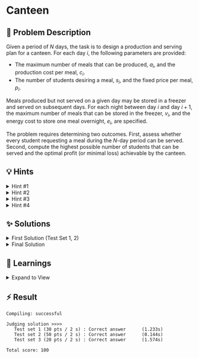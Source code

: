 # Canteen

## 📝 Problem Description

Given a period of $N$ days, the task is to design a production and serving plan for a canteen. For each day $i$, the following parameters are provided:
*   The maximum number of meals that can be produced, $a_i$, and the production cost per meal, $c_i$.
*   The number of students desiring a meal, $s_i$, and the fixed price per meal, $p_i$.

Meals produced but not served on a given day may be stored in a freezer and served on subsequent days. For each night between day $i$ and day $i+1$, the maximum number of meals that can be stored in the freezer, $v_i$, and the energy cost to store one meal overnight, $e_i$, are specified.

The problem requires determining two outcomes. First, assess whether every student requesting a meal during the $N$-day period can be served. Second, compute the highest possible number of students that can be served and the optimal profit (or minimal loss) achievable by the canteen.

## 💡 Hints

<details>

<summary>Hint #1</summary>

This problem involves managing a resource (meals) that flows through a system over time. Meals are created (production), consumed (by students), and can be passed from one day to the next (storage). This structure suggests modeling the problem as a network where we need to optimize the flow of this resource.

</details>

<details>

<summary>Hint #2</summary>

This problem can be effectively modeled as a flow network. Consider what the nodes, edges, capacities, and costs in such a network could represent. How can you model the progression of days? Each day could be a node, and edges could represent production, consumption, and storage between days.

</details>

<details>

<summary>Hint #3</summary>

The objective is to serve the maximum number of students (which is equivalent to maximizing the flow of meals to students) while also maximizing profit (which is equivalent to minimizing total cost). This dual objective is a **Min-Cost Max-Flow** problem. Think carefully about how to represent profit within a cost-minimization framework. A common technique is to model revenue as a negative cost.

</details>

<details>

<summary>Hint #4</summary>

Standard algorithms for Min-Cost Max-Flow can be inefficient if the graph contains edges with negative costs. The cycle-canceling algorithm, which handles such cases, is often too slow for larger constraints. Is it possible to remodel the problem to eliminate negative costs? Instead of maximizing profit directly, consider minimizing "costs" plus "lost opportunity." For example, if the maximum possible price for a meal is $P_{max}$, selling a meal for price $p_i$ can be viewed as incurring a cost of $P_{max} - p_i$. This transformation can make all edge weights non-negative, allowing for more efficient algorithms.

</details>

## ✨ Solutions

<details>

<summary>First Solution (Test Set 1, 2)</summary>

This problem can be modeled as a **Min-Cost Max-Flow** problem. We want to maximize the number of served students (the "flow") while maximizing the profit (which is equivalent to minimizing the "cost").

### Graph Construction

We construct a flow network with a source node `S`, a sink node `T`, and one node for each of the $N$ days. The edges will represent the production, consumption, and storage of meals.

1.  **Nodes:**
    *   A source node `S`.
    *   A sink node `T`.
    *   $N$ nodes, one for each day $i \in \{0, 1, \dots, N-1\}$.

2.  **Edges:**
    *   **Production:** For each day $i$, we add an edge from `S` to node $i$. This represents the meals produced on that day.
        *   **Capacity:** $a_i$ (the maximum number of meals that can be produced).
        *   **Cost:** $c_i$ (the cost to produce one meal).
    *   **Consumption:** For each day $i$, we add an edge from node $i$ to `T`. This represents meals being sold to students.
        *   **Capacity:** $s_i$ (the number of students wanting a meal).
        *   **Cost:** $-p_i$. We use a negative cost to model the revenue (profit) from selling a meal. Minimizing a negative profit is equivalent to maximizing it.
    *   **Storage (Freezer):** For each day $i$ from $0$ to $N-2$, we add an edge from node $i$ to node $i+1$. This represents storing leftover meals overnight.
        *   **Capacity:** $v_i$ (the freezer's capacity).
        *   **Cost:** $e_i$ (the cost to freeze one meal).

### Solving

In this graph we can then simply calculate the **Max Flow**, which will give us the number of served meals and the **money we make** (or lose) using a Min Cost Max Flow algorithm.

**Note**: As we have negative edge weights from the days to the sink, we are limited to using the slower `boost::cycle_canceling` which times out on the last test set.

### Code
```cpp
#include<iostream>
#include<vector>

#include <boost/graph/adjacency_list.hpp>
#include <boost/graph/cycle_canceling.hpp>
#include <boost/graph/push_relabel_max_flow.hpp>
#include <boost/graph/successive_shortest_path_nonnegative_weights.hpp>
#include <boost/graph/find_flow_cost.hpp>

typedef boost::adjacency_list_traits<boost::vecS, boost::vecS, boost::directedS> traits;
typedef boost::adjacency_list<boost::vecS, boost::vecS, boost::directedS, boost::no_property,
                              boost::property<boost::edge_capacity_t, long,
                              boost::property<boost::edge_residual_capacity_t, long,
                              boost::property<boost::edge_reverse_t, traits::edge_descriptor,
                              boost::property <boost::edge_weight_t, long>>>>> graph;

typedef boost::graph_traits<graph>::edge_descriptor edge_desc;
typedef boost::graph_traits<graph>::out_edge_iterator out_edge_it;

class edge_adder {
 graph &G;

 public:
  explicit edge_adder(graph &G) : G(G) {}
  void add_edge(int from, int to, long capacity, long cost) {
    auto c_map = boost::get(boost::edge_capacity, G);
    auto r_map = boost::get(boost::edge_reverse, G);
    auto w_map = boost::get(boost::edge_weight, G); // new!
    const edge_desc e = boost::add_edge(from, to, G).first;
    const edge_desc rev_e = boost::add_edge(to, from, G).first;
    c_map[e] = capacity;
    c_map[rev_e] = 0; // reverse edge has no capacity!
    r_map[e] = rev_e;
    r_map[rev_e] = e;
    w_map[e] = cost;   // new assign cost
    w_map[rev_e] = -cost;   // new negative cost
  }
};

void solve() {
  // ===== READ INPUT =====
  int n; std::cin >> n;
  int total_n_students = 0;
  
  std::vector<int> production_capacity(n);
  std::vector<int> production_cost(n);
  std::vector<int> n_students(n);
  std::vector<int> menu_price(n);
  std::vector<int> freezer_capacity(n - 1);
  std::vector<int> freezer_cost(n - 1);
  
  for(int i = 0; i < n; ++i) {
    std::cin >> production_capacity[i] >> production_cost[i];
  }
  for(int i = 0; i < n; ++i) {
    std::cin >> n_students[i] >> menu_price[i];
    total_n_students += n_students[i];
  }
  for(int i = 0; i < n-1; ++i) {
    std::cin >> freezer_capacity[i] >> freezer_cost[i];
  }
  
  // ===== BUILD GRAPH =====
  graph G(n);
  edge_adder adder(G);
  // auto c_map = boost::get(boost::edge_capacity, G);
  // auto r_map = boost::get(boost::edge_reverse, G);
  // auto rc_map = boost::get(boost::edge_residual_capacity, G);
  
  const int v_source = boost::add_vertex(G);
  const int v_sink = boost::add_vertex(G);
  
  // Connect every node to source and sink
  for(int i = 0; i < n; ++i) {
    adder.add_edge(v_source, i, production_capacity[i], production_cost[i]);
    adder.add_edge(i, v_sink, n_students[i], -menu_price[i]);
  }
  
  // Connect the nodes to subsequent nodes (freezer)
  for(int i = 0; i < n-1; ++i) {
    adder.add_edge(i, i+1, freezer_capacity[i], freezer_cost[i]);
  }
  
  // ===== CALCULATE MIN COST MAX FLOW =====
  int flow = boost::push_relabel_max_flow(G, v_source, v_sink);
  boost::cycle_canceling(G);
  int cost = boost::find_flow_cost(G);
  
  if (total_n_students > flow) {
    std::cout << "impossible ";
  } else {
    std::cout << "possible ";
  }
  std::cout << flow << " " << -cost << std::endl;
}

int main() {
  std::ios_base::sync_with_stdio(false);
  
  int n_tests; std::cin >> n_tests;
  while(n_tests--) {
    solve();
  }
}
```
</details>

<details>

<summary>Final Solution</summary>

The previous solution is too slow for the final test set because `boost::cycle_canceling` is needed for graphs with negative edge weights, and it can have poor worst-case performance. To achieve the required speed-up, we must eliminate these negative costs.

### Cost Transformation

The negative costs arise from modeling profit ($-p_i$) on the edges from day nodes to the sink. We can reframe the problem from "maximizing profit" to "minimizing total expense and opportunity cost."

Let's define a maximum possible price for a meal, $P_{max}$. Based on the problem constraints, the price per menu is at most 20, so we can set $P_{max} = 20$.

Instead of an edge from day $i$ to the sink having a *negative cost* of $-p_i$, we can give it a *positive cost* of $P_{max} - p_i$. This value represents the "opportunity cost" or "lost revenue" from selling the meal at price $p_i$ instead of the maximum possible price $P_{max}$.

With this change, all edge costs in the graph are now non-negative:
*   Production cost $c_i \ge 0$.
*   Freezer cost $e_i \ge 0$.
*   Opportunity cost $20 - p_i \ge 0$ (since $p_i \le 20$).

### New Profit Calculation

The algorithm now minimizes the sum of production costs, freezer costs, and opportunity costs. Let this total minimum cost be $C_{min}$ for a maximum flow of $F$ meals.

- $C_{min} = (\text{Total Production Cost}) + (\text{Total Freezer Cost}) + (\text{Total Opportunity Cost})$
- $C_{min} = (\text{True Expenses}) + \sum_{\text{sold meals}} (P_{max} - p_i)$
- $C_{min} = (\text{True Expenses}) + F \cdot P_{max} - \sum_{\text{sold meals}} p_i$
- $C_{min} = (\text{True Expenses}) + F \cdot P_{max} - (\text{True Revenue})$

Since `True Profit = True Revenue - True Expenses`, we can rearrange the equation:
$C_{min} = -(\text{True Profit}) + F \cdot P_{max}$

Therefore, the actual maximum profit can be recovered with the formula:
$$ \text{Profit} = F \cdot P_{max} - C_{min} $$

Because all edge weights are now non-negative, we can use a more efficient min-cost max-flow algorithm, such as `boost::successive_shortest_path_nonnegative_weights`. This algorithm is fast enough to pass all test sets. After running it, we calculate the total flow and cost to find our final answer. Note that `successive_shortest_path_nonnegative_weights` does not return the flow value, so we must compute it manually by inspecting the flow on the edges leaving the source.

### Code
```cpp
#include<iostream>
#include<vector>

#include <boost/graph/adjacency_list.hpp>
#include <boost/graph/cycle_canceling.hpp>
#include <boost/graph/push_relabel_max_flow.hpp>
#include <boost/graph/successive_shortest_path_nonnegative_weights.hpp>
#include <boost/graph/find_flow_cost.hpp>

typedef boost::adjacency_list_traits<boost::vecS, boost::vecS, boost::directedS> traits;
typedef boost::adjacency_list<boost::vecS, boost::vecS, boost::directedS, boost::no_property,
                              boost::property<boost::edge_capacity_t, long,
                              boost::property<boost::edge_residual_capacity_t, long,
                              boost::property<boost::edge_reverse_t, traits::edge_descriptor,
                              boost::property <boost::edge_weight_t, long>>>>> graph;

typedef boost::graph_traits<graph>::edge_descriptor edge_desc;
typedef boost::graph_traits<graph>::out_edge_iterator out_edge_it;

class edge_adder {
 graph &G;

 public:
  explicit edge_adder(graph &G) : G(G) {}
  void add_edge(int from, int to, long capacity, long cost) {
    auto c_map = boost::get(boost::edge_capacity, G);
    auto r_map = boost::get(boost::edge_reverse, G);
    auto w_map = boost::get(boost::edge_weight, G); // new!
    const edge_desc e = boost::add_edge(from, to, G).first;
    const edge_desc rev_e = boost::add_edge(to, from, G).first;
    c_map[e] = capacity;
    c_map[rev_e] = 0; // reverse edge has no capacity!
    r_map[e] = rev_e;
    r_map[rev_e] = e;
    w_map[e] = cost;   // new assign cost
    w_map[rev_e] = -cost;   // new negative cost
  }
};

void solve() {
  // ===== READ INPUT =====
  int n; std::cin >> n;
  int total_n_students = 0;
  
  std::vector<int> production_capacity(n);
  std::vector<int> production_cost(n);
  std::vector<int> n_students(n);
  std::vector<int> menu_price(n);
  std::vector<int> freezer_capacity(n - 1);
  std::vector<int> freezer_cost(n - 1);
  
  for(int i = 0; i < n; ++i) {
    std::cin >> production_capacity[i] >> production_cost[i];
  }
  for(int i = 0; i < n; ++i) {
    std::cin >> n_students[i] >> menu_price[i];
    total_n_students += n_students[i];
  }
  for(int i = 0; i < n-1; ++i) {
    std::cin >> freezer_capacity[i] >> freezer_cost[i];
  }
  
  // ===== BUILD GRAPH =====
  graph G(n);
  edge_adder adder(G);
  auto c_map = boost::get(boost::edge_capacity, G);
  // auto r_map = boost::get(boost::edge_reverse, G);
  auto rc_map = boost::get(boost::edge_residual_capacity, G);
  
  const int v_source = boost::add_vertex(G);
  const int v_sink = boost::add_vertex(G);
  
  // Connect every node to source and sink
  for(int i = 0; i < n; ++i) {
    adder.add_edge(v_source, i, production_capacity[i], production_cost[i]);
    adder.add_edge(i, v_sink, n_students[i], 20 - menu_price[i]);
  }
  
  // Connect the nodes to subsequent nodes (freezer)
  for(int i = 0; i < n-1; ++i) {
    adder.add_edge(i, i+1, freezer_capacity[i], freezer_cost[i]);
  }
  
  // ===== CALCULATE MIN COST MAX FLOW =====
  boost::successive_shortest_path_nonnegative_weights(G, v_source, v_sink);
  int cost = boost::find_flow_cost(G);

  // Iterate over all edges leaving the source to sum up the flow values.
  int flow = 0;
  out_edge_it e, eend;
  for(boost::tie(e, eend) = boost::out_edges(boost::vertex(v_source,G), G); e != eend; ++e) {
    flow += c_map[*e] - rc_map[*e];     
  }
  
  if (total_n_students > flow) {
    std::cout << "impossible ";
  } else {
    std::cout << "possible ";
  }
  std::cout << flow << " " << 20 * flow - cost << std::endl;
}

int main() {
  std::ios_base::sync_with_stdio(false);
  
  int n_tests; std::cin >> n_tests;
  while(n_tests--) {
    solve();
  }
}
```
</details>

## 🧠 Learnings

<details> 

<summary> Expand to View </summary>

- In Max Flow Min Cost problems the intuitive way of modeling it often involves negative costs. This then works for the first few test sets, but for the last one you need to rescale it to be non-negative to use the faster.

</details>


## ⚡ Result

```plaintext
Compiling: successful

Judging solution >>>>
   Test set 1 (30 pts / 2 s) : Correct answer      (1.233s)
   Test set 2 (50 pts / 2 s) : Correct answer      (0.144s)
   Test set 3 (20 pts / 2 s) : Correct answer      (1.574s)

Total score: 100
```